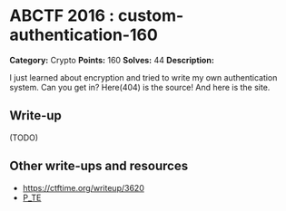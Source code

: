 # ABCTF 2016 : custom-authentication-160

**Category:** Crypto
**Points:** 160
**Solves:** 44
**Description:**

I just learned about encryption and tried to write my own authentication system. Can you get in? Here(404) is the source! And here is the site.

## Write-up

(TODO)

## Other write-ups and resources

* https://ctftime.org/writeup/3620
* [P_TE](https://p-te.fr/2016/07/23/abctf-custom-authentication/)
